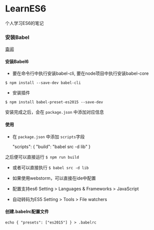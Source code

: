 # LearnES6

个人学习ES6的笔记

### 安装Babel

[查阅](http://babeljs.io/docs/setup/#babel_cli)

#### 安装Babel6 

* 要在命令行中执行安装babel-cli, 要在node项目中执行安装babel-core

````$ npm install --save-dev babel-cli````

* 安装插件

````$ npm install babel-preset-es2015 --save-dev````

 安装完成之后，会在 ``package.json`` 中添加对应信息

#### 使用 

* 在 ``package.json`` 中添加 ``scripts``字段

    "scripts": {
       "build": "babel src -d lib"
     }

 之后便可以直接运行 ``$ npm run build``

* 或者可以直接执行 ``$ babel src -d lib``

* 如果使用webstorm，可以直接在ide中配置

- 配置支持es6
Setting > Languages & Frameworks > JavaScript

- 自动转码为ES5
Setting > Tools > File watchers

#### 创建.babelrc配置文件

````echo { "presets": ["es2015"] } > .babelrc````

